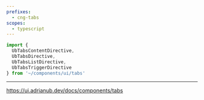 ```yaml
---
prefixes:
  - cng-tabs
scopes:
  - typescript
---
```


```ts
import {
  UbTabsContentDirective,
  UbTabsDirective,
  UbTabsListDirective,
  UbTabsTriggerDirective
} from '~/components/ui/tabs'
```

---

https://ui.adrianub.dev/docs/components/tabs
